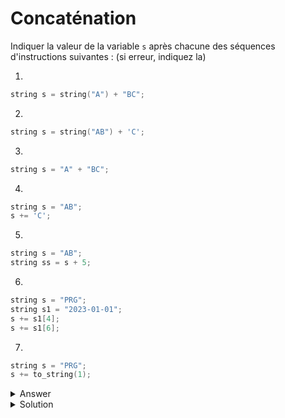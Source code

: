 # Concaténation 

Indiquer la valeur de la variable `s` après chacune des séquences d'instructions suivantes : (si erreur, indiquez la)


1.
~~~cpp
string s = string("A") + "BC";
~~~

2.
~~~cpp
string s = string("AB") + 'C';
~~~

3.
~~~cpp
string s = "A" + "BC";
~~~

4.
~~~cpp
string s = "AB";
s += 'C';
~~~

5.
~~~cpp
string s = "AB";
string ss = s + 5;
~~~
    
6.
~~~cpp
string s = "PRG";
string s1 = "2023-01-01";
s += s1[4]; 
s += s1[6];
~~~

7.
~~~cpp
string s = "PRG";
s += to_string(1);
~~~

<details>
<summary>Answer</summary>
1. ABC
2. ABC
3. ABC
</details>
<details>
<summary>Solution</summary>

1. ABC
2. ABC
3. erreur
4. ABC
5. erreur
6. PRG-1
7. PRG1

</details>
